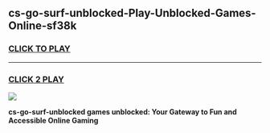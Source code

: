 
## cs-go-surf-unblocked-Play-Unblocked-Games-Online-sf38k
<h3>
<a href="https://premium76.site?title=cs-go-surf-unblocked&ref=25A">CLICK TO PLAY</a></h3>
<hr>

<h3>
<a href="https://premium76.site?title=cs-go-surf-unblocked&ref=25A">CLICK 2 PLAY</a>
  
</h3>

<a href="https://premium76.site?title=cs-go-surf-unblocked&ref=25A"><img src="https://clearcache.store/games.png"></a>


**cs-go-surf-unblocked games unblocked: Your Gateway to Fun and Accessible Online Gaming**

